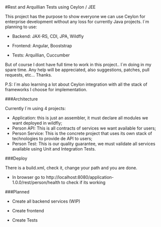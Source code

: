 #Rest and Arquillian Tests using Ceylon / JEE

This project has the purpose to show everyone we can use Ceylon for enterprise development
without any loss for currently Java projects.
I´m planning to use:

* Backend: JAX-RS, CDI, JPA, Wildfly
 
* Frontend: Angular, Booststrap

* Tests: Arquillian,  Cuccumber

But of course I dont have full time to work in this project.. I´m doing in my spare time.
Any help will be appreciated, also suggestions, patches, pull requests, etc...  Thanks.

P.S: I´m also learning a lot about Ceylon integration with all the stack of frameworks I choose for implementation.

###Architecture

Currently I´m using 4 projects:

- Application: this is just an assembler, it must declare all modules we want deployed in wildfly;
- Person API: This is all contracts of services we want available for users;
- Person Service: This is the concrete project that uses its own stack of technologies to provide de API to users;
- Person Test: This is our quality guarantee, we must validate all services available using Unit and Integration Tests.   

###Deploy

There is a build.xml, check it, change your path and you are done.  

* In browser go to http://localhost:8080/application-1.0.0/rest/person/health to check if its working

###Planned

* Create all backend services (WIP)

* Create frontend

* Create Tests
